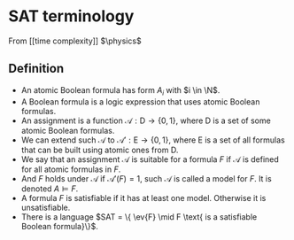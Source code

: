 # SAT terminology
From [[time complexity]]
$\physics$
## Definition
- An atomic Boolean formula has form $A_{i}$ with $i \in \N$.
- A Boolean formula is a logic expression that uses atomic Boolean formulas.
- An assignment is a function $\mathcal{A}: \mathrm{D} \to \{ 0, 1 \}$, where $\mathrm{D}$ is a set of some atomic Boolean formulas.
- We can extend such $\mathcal{A}$ to $\mathcal{A'}: \mathrm{E} \to \{ 0, 1 \}$, where $\mathrm{E}$ is a set of all formulas that can be built using atomic ones from $\mathrm{D}$.
- We say that an assignment $\mathcal{A}$ is suitable for a formula $F$ if $\mathcal{A}$ is defined for all atomic formulas in $F$.
- And $F$ holds under $\mathcal{A}$ if $\mathcal{A'}(F) = 1$, such $\mathcal{A}$ is called a model for $F$. It is denoted $A \models F$.
- A formula $F$ is satisfiable if it has at least one model. Otherwise it is unsatisfiable.
- There is a language $SAT = \{ \ev{F} \mid F \text{ is a satisfiable Boolean formula}\}$.